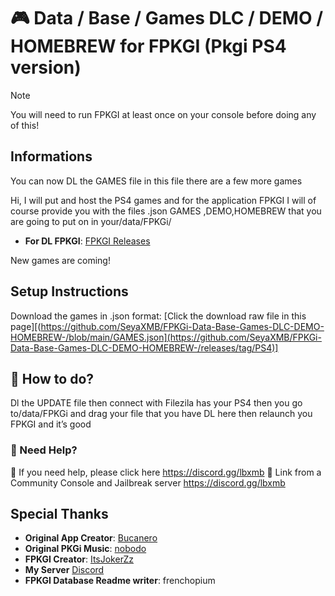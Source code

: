 # 🎮 Data / Base / Games DLC / DEMO / HOMEBREW for FPKGI (Pkgi PS4 version)

> [!NOTE]
> You will need to run FPKGI at least once on your console before doing any of this!

## Informations
You can now DL the GAMES file in this file there are a few more games

Hi, I will put and host the PS4 games and for the application FPKGI I will of course provide you with the files .json GAMES ,DEMO,HOMEBREW that you are going to put on in your/data/FPKGi/

- **For DL FPKGI**: [FPKGI Releases](https://github.com/ItsJokerZz/FPKGi/releases)

New games are coming!

## Setup Instructions
Download the games in .json format: [Click the download raw file in this page][(https://github.com/SeyaXMB/FPKGi-Data-Base-Games-DLC-DEMO-HOMEBREW-/blob/main/GAMES.json](https://github.com/SeyaXMB/FPKGi-Data-Base-Games-DLC-DEMO-HOMEBREW-/releases/tag/PS4)]

## 🧭 How to do?
Dl the UPDATE file then connect with Filezila has your PS4 then you go to/data/FPKGi and drag your file that you have DL here then relaunch you FPKGI and it’s good

### 🚧 Need Help?
🚨 If you need help, please click here https://discord.gg/lbxmb
🔗 Link from a Community Console and Jailbreak server https://discord.gg/lbxmb

## Special Thanks
- **Original App Creator**: [Bucanero](https://www.github.com/bucanero)
- **Original PKGi Music**: [nobodo](https://www.github.com/nobodo)
- **FPKGI Creator**: [ItsJokerZz](https://github.com/ItsJokerZz)
- **My Server** [Discord](https://discord.gg/Myz3jSrNPY)
- **FPKGI Database Readme writer**: frenchopium

